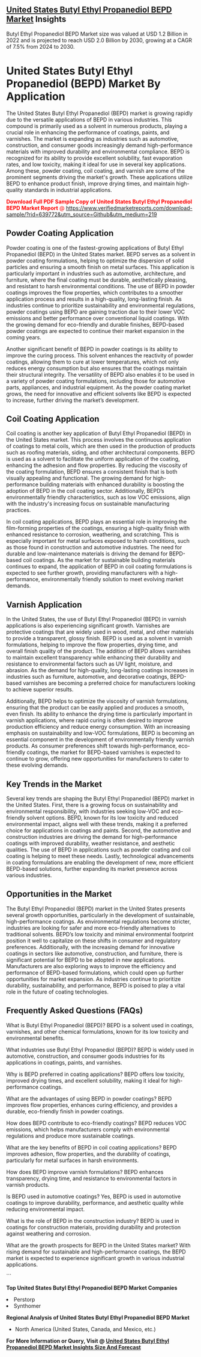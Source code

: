 <h2><a href="https://www.verifiedmarketreports.com/download-sample/?rid=639772&amp;utm_source=Github&amp;utm_medium=219" target="_blank">United States Butyl Ethyl Propanediol BEPD Market</a> Insights</h2><p>Butyl Ethyl Propanediol BEPD Market size was valued at USD 1.2 Billion in 2022 and is projected to reach USD 2.0 Billion by 2030, growing at a CAGR of 7.5% from 2024 to 2030.</p><p> <h1>United States Butyl Ethyl Propanediol (BEPD) Market By Application</h1> <p>The United States Butyl Ethyl Propanediol (BEPD) market is growing rapidly due to the versatile applications of BEPD in various industries. This compound is primarily used as a solvent in numerous products, playing a crucial role in enhancing the performance of coatings, paints, and varnishes. The market is expanding as industries such as automotive, construction, and consumer goods increasingly demand high-performance materials with improved durability and environmental compliance. BEPD is recognized for its ability to provide excellent solubility, fast evaporation rates, and low toxicity, making it ideal for use in several key applications. Among these, powder coating, coil coating, and varnish are some of the prominent segments driving the market's growth. These applications utilize BEPD to enhance product finish, improve drying times, and maintain high-quality standards in industrial applications. <p><span class=""><span style="color: #ff0000;"><strong>Download Full PDF Sample Copy of United States Butyl Ethyl Propanediol BEPD Market Report</strong> @ </span><a href="https://www.verifiedmarketreports.com/download-sample/?rid=639772&amp;utm_source=Github&amp;utm_medium=219" target="_blank">https://www.verifiedmarketreports.com/download-sample/?rid=639772&amp;utm_source=Github&amp;utm_medium=219</a></span></p></p> <h2>Powder Coating Application</h2> <p>Powder coating is one of the fastest-growing applications of Butyl Ethyl Propanediol (BEPD) in the United States market. BEPD serves as a solvent in powder coating formulations, helping to optimize the dispersion of solid particles and ensuring a smooth finish on metal surfaces. This application is particularly important in industries such as automotive, architecture, and furniture, where the final coating must be durable, aesthetically pleasing, and resistant to harsh environmental conditions. The use of BEPD in powder coatings improves the flow properties, which contributes to a smoother application process and results in a high-quality, long-lasting finish. As industries continue to prioritize sustainability and environmental regulations, powder coatings using BEPD are gaining traction due to their lower VOC emissions and better performance over conventional liquid coatings. With the growing demand for eco-friendly and durable finishes, BEPD-based powder coatings are expected to continue their market expansion in the coming years. <p>Another significant benefit of BEPD in powder coatings is its ability to improve the curing process. This solvent enhances the reactivity of powder coatings, allowing them to cure at lower temperatures, which not only reduces energy consumption but also ensures that the coatings maintain their structural integrity. The versatility of BEPD also enables it to be used in a variety of powder coating formulations, including those for automotive parts, appliances, and industrial equipment. As the powder coating market grows, the need for innovative and efficient solvents like BEPD is expected to increase, further driving the market’s development.</p> <h2>Coil Coating Application</h2> <p>Coil coating is another key application of Butyl Ethyl Propanediol (BEPD) in the United States market. This process involves the continuous application of coatings to metal coils, which are then used in the production of products such as roofing materials, siding, and other architectural components. BEPD is used as a solvent to facilitate the uniform application of the coating, enhancing the adhesion and flow properties. By reducing the viscosity of the coating formulation, BEPD ensures a consistent finish that is both visually appealing and functional. The growing demand for high-performance building materials with enhanced durability is boosting the adoption of BEPD in the coil coating sector. Additionally, BEPD’s environmentally friendly characteristics, such as low VOC emissions, align with the industry's increasing focus on sustainable manufacturing practices. <p>In coil coating applications, BEPD plays an essential role in improving the film-forming properties of the coatings, ensuring a high-quality finish with enhanced resistance to corrosion, weathering, and scratching. This is especially important for metal surfaces exposed to harsh conditions, such as those found in construction and automotive industries. The need for durable and low-maintenance materials is driving the demand for BEPD-based coil coatings. As the market for sustainable building materials continues to expand, the application of BEPD in coil coating formulations is expected to see further growth, providing manufacturers with a high-performance, environmentally friendly solution to meet evolving market demands.</p> <h2>Varnish Application</h2> <p>In the United States, the use of Butyl Ethyl Propanediol (BEPD) in varnish applications is also experiencing significant growth. Varnishes are protective coatings that are widely used in wood, metal, and other materials to provide a transparent, glossy finish. BEPD is used as a solvent in varnish formulations, helping to improve the flow properties, drying time, and overall finish quality of the product. The addition of BEPD allows varnishes to maintain excellent transparency while enhancing their durability and resistance to environmental factors such as UV light, moisture, and abrasion. As the demand for high-quality, long-lasting coatings increases in industries such as furniture, automotive, and decorative coatings, BEPD-based varnishes are becoming a preferred choice for manufacturers looking to achieve superior results. <p>Additionally, BEPD helps to optimize the viscosity of varnish formulations, ensuring that the product can be easily applied and produces a smooth, even finish. Its ability to enhance the drying time is particularly important in varnish applications, where rapid curing is often desired to improve production efficiency and reduce energy consumption. With an increasing emphasis on sustainability and low-VOC formulations, BEPD is becoming an essential component in the development of environmentally friendly varnish products. As consumer preferences shift towards high-performance, eco-friendly coatings, the market for BEPD-based varnishes is expected to continue to grow, offering new opportunities for manufacturers to cater to these evolving demands.</p> <h2>Key Trends in the Market</h2> <p>Several key trends are shaping the Butyl Ethyl Propanediol (BEPD) market in the United States. First, there is a growing focus on sustainability and environmental responsibility, with industries seeking low-VOC and eco-friendly solvent options. BEPD, known for its low toxicity and reduced environmental impact, aligns well with these trends, making it a preferred choice for applications in coatings and paints. Second, the automotive and construction industries are driving the demand for high-performance coatings with improved durability, weather resistance, and aesthetic qualities. The use of BEPD in applications such as powder coating and coil coating is helping to meet these needs. Lastly, technological advancements in coating formulations are enabling the development of new, more efficient BEPD-based solutions, further expanding its market presence across various industries.</p> <h2>Opportunities in the Market</h2> <p>The Butyl Ethyl Propanediol (BEPD) market in the United States presents several growth opportunities, particularly in the development of sustainable, high-performance coatings. As environmental regulations become stricter, industries are looking for safer and more eco-friendly alternatives to traditional solvents. BEPD’s low toxicity and minimal environmental footprint position it well to capitalize on these shifts in consumer and regulatory preferences. Additionally, with the increasing demand for innovative coatings in sectors like automotive, construction, and furniture, there is significant potential for BEPD to be adopted in new applications. Manufacturers are also exploring ways to improve the efficiency and performance of BEPD-based formulations, which could open up further opportunities for market expansion. As industries continue to prioritize durability, sustainability, and performance, BEPD is poised to play a vital role in the future of coating technologies.</p> <h2>Frequently Asked Questions (FAQs)</h2> <p>What is Butyl Ethyl Propanediol (BEPD)? BEPD is a solvent used in coatings, varnishes, and other chemical formulations, known for its low toxicity and environmental benefits.</p> <p>What industries use Butyl Ethyl Propanediol (BEPD)? BEPD is widely used in automotive, construction, and consumer goods industries for its applications in coatings, paints, and varnishes.</p> <p>Why is BEPD preferred in coating applications? BEPD offers low toxicity, improved drying times, and excellent solubility, making it ideal for high-performance coatings.</p> <p>What are the advantages of using BEPD in powder coatings? BEPD improves flow properties, enhances curing efficiency, and provides a durable, eco-friendly finish in powder coatings.</p> <p>How does BEPD contribute to eco-friendly coatings? BEPD reduces VOC emissions, which helps manufacturers comply with environmental regulations and produce more sustainable coatings.</p> <p>What are the key benefits of BEPD in coil coating applications? BEPD improves adhesion, flow properties, and the durability of coatings, particularly for metal surfaces in harsh environments.</p> <p>How does BEPD improve varnish formulations? BEPD enhances transparency, drying time, and resistance to environmental factors in varnish products.</p> <p>Is BEPD used in automotive coatings? Yes, BEPD is used in automotive coatings to improve durability, performance, and aesthetic quality while reducing environmental impact.</p> <p>What is the role of BEPD in the construction industry? BEPD is used in coatings for construction materials, providing durability and protection against weathering and corrosion.</p> <p>What are the growth prospects for BEPD in the United States market? With rising demand for sustainable and high-performance coatings, the BEPD market is expected to experience significant growth in various industrial applications.</p> ```</p><p><strong>Top United States Butyl Ethyl Propanediol BEPD Market Companies</strong></p><div data-test-id=""><p><li>Perstorp</li><li> Synthomer</li></p><div><strong>Regional Analysis of&nbsp;United States Butyl Ethyl Propanediol BEPD Market</strong></div><ul><li dir="ltr"><p dir="ltr">North America&nbsp;(United States, Canada, and Mexico, etc.)</p></li></ul><p><strong>For More Information or Query, Visit @&nbsp;</strong><strong><a href="https://www.verifiedmarketreports.com/product/butyl-ethyl-propanediol-bepd-market/?utm_source=Github&amp;utm_medium=219" target="_blank">United States Butyl Ethyl Propanediol BEPD Market Insights Size And Forecast</a></strong></p></div>
